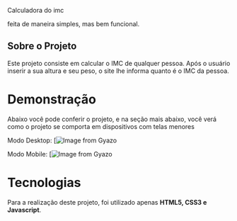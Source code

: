Calculadora do imc

feita de maneira simples, mas bem funcional.

## Sobre o Projeto
Este projeto consiste em calcular o IMC de qualquer pessoa. Após o usuário inserir a sua altura e seu peso, o site lhe informa quanto é o IMC da pessoa.

# Demonstração
Abaixo você pode conferir o projeto, e na seção mais abaixo, você verá como o projeto se comporta em dispositivos com telas menores

Modo Desktop:
[![Image from Gyazo](https://gyazo.com/fe4c8d18cf1afe34ee770378beda3422)

Modo Mobile:
[![Image from Gyazo](https://gyazo.com/7adb9f28c7e9f3799969f3689fe906a2)

# Tecnologias 
Para a realização deste projeto, foi utilizado apenas **HTML5, CSS3 e Javascript**.